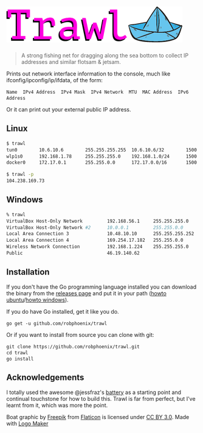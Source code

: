 # ![trawl](/logo.png)

> A strong fishing net for dragging along the sea bottom to collect IP addresses
> and similar flotsam & jetsam.

Prints out network interface information to the console, much like
ifconfig/ipconfig/ip/ifdata, of the form:

```
Name  IPv4 Address  IPv4 Mask  IPv4 Network  MTU  MAC Address  IPv6 Address
```

Or it can print out your external public IP address.

## Linux

```sh
$ trawl
tun0        10.6.10.6        255.255.255.255  10.6.10.6/32        1500
wlp1s0      192.168.1.78     255.255.255.0    192.168.1.0/24      1500  10:02:b5:e4:de:8c  fe80::defe:3c33:4335:e669/64
docker0     172.17.0.1       255.255.0.0      172.17.0.0/16       1500  02:42:58:31:a9:87
```

```sh
$ trawl -p
104.238.169.73
```

## Windows

```sh
% trawl
VirtualBox Host-Only Network         192.168.56.1     255.255.255.0    192.168.56.0/24    fe80::31ac:de12:1d27:fbc9/64
VirtualBox Host-Only Network #2      10.0.0.1         255.255.0.0      10.0.0.0/16        fe80::701e:c603:1aee:597e/64
Local Area Connection 3              10.48.10.10      255.255.255.252  10.48.10.8/30      fe80::989:e670:8216:5528/64
Local Area Connection 4              169.254.17.182   255.255.0.0      169.254.0.0/16     fe80::6cd7:885:5ae5:11b6/64
Wireless Network Connection          192.168.1.224    255.255.255.0    192.168.1.0/24     fe80::48e8:96c3:7457:8a3d/64
Public                               46.19.140.62
```

## Installation

If you don't have the Go programming language installed you can download the binary from the
[releases page](https://github.com/robphoenix/trawl/releases) and put it in your
path ([howto ubuntu](https://askubuntu.com/questions/440691/add-a-binary-to-my-path)/[howto windows](https://uk.mathworks.com/matlabcentral/answers/94933-how-do-i-edit-my-system-path-in-windows?requestedDomain=www.mathworks.com)).

If you do have Go installed, get it like you do.

```
go get -u github.com/robphoenix/trawl
```

Or if you want to install from source you can clone with git:

```
git clone https://github.com/robphoenix/trawl.git
cd trawl
go install
```

## Acknowledgements

I totally used the awesome @jessfraz's [battery](https://github.com/jessfraz/battery)
as a starting point and continual touchstone for how to build this. Trawl is far
from perfect, but I've learnt from it, which was more the point.

Boat graphic by <a href="http://www.flaticon.com/authors/freepik">Freepik</a> from <a href="http://www.flaticon.com/">Flaticon</a> is licensed under <a href="http://creativecommons.org/licenses/by/3.0/" title="Creative Commons BY 3.0">CC BY 3.0</a>. Made with <a href="http://logomakr.com" title="Logo Maker">Logo Maker</a>
